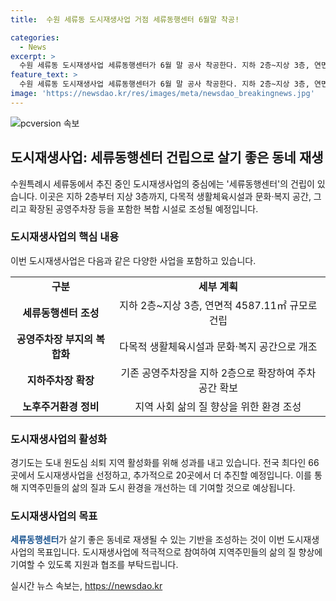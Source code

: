 ```yaml
---
title:  수원 세류동 도시재생사업 거점 세류동행센터 6월말 착공!

categories:
  - News
excerpt: >
  수원 세류동 도시재생사업 세류동행센터가 6월 말 공사 착공한다. 지하 2층~지상 3층, 연면적 4587.11㎡ 규모로, 약 170억원 사업비 투입. 주차장 부지를 활용하여 생활체육시설, 돌봄시설, 문화·복지 공간 조성. 지하 2층에 기존 공영주차장 확장하여 주차 문제 해결과 정주 환경 개선 목표. 경기도 도시재생과장은 지역주민의 적극적인 참여와 관심을 당부. 경기도는 도시재생사업을 통해 지역 활성화를 추진하고 있음. (출처: 이데일리)
feature_text: >
  수원 세류동 도시재생사업 세류동행센터가 6월 말 공사 착공한다. 지하 2층~지상 3층, 연면적 4587.11㎡ 규모로, 약 170억원 사업비 투입. 주차장 부지를 활용하여 생활체육시설, 돌봄시설, 문화·복지 공간 조성. 지하 2층에 기존 공영주차장 확장하여 주차 문제 해결과 정주 환경 개선 목표. 경기도 도시재생과장은 지역주민의 적극적인 참여와 관심을 당부. 경기도는 도시재생사업을 통해 지역 활성화를 추진하고 있음. (출처: 이데일리)
image: 'https://newsdao.kr/res/images/meta/newsdao_breakingnews.jpg'
---
```


<p><img src="https://newsdao.kr/res/images/meta/newsdao_breakingnews.jpg" alt="pcversion 속보" /></p>

<h2 data-ke-size="size26">도시재생사업: 세류동행센터 건립으로 살기 좋은 동네 재생</h2>

<p data-ke-size="size16">수원특례시 세류동에서 추진 중인 도시재생사업의 중심에는 '세류동행센터'의 건립이 있습니다. 이곳은 지하 2층부터 지상 3층까지, 다목적 생활체육시설과 문화·복지 공간, 그리고 확장된 공영주차장 등을 포함한 복합 시설로 조성될 예정입니다.</p>

<h3 data-ke-size="size24">도시재생사업의 핵심 내용</h3>

<p data-ke-size="size16">이번 도시재생사업은 다음과 같은 다양한 사업을 포함하고 있습니다.</p>

<table>
  <tr>
    <td style="text-align: center; height: 17px;"><b>구분</b></td>
    <td style="text-align: center; height: 17px;"><b>세부 계획</b></td>
  </tr>
  <tr>
    <td style="text-align: center; height: 17px;"><b>세류동행센터 조성</b></td>
    <td style="text-align: center; height: 17px;">지하 2층~지상 3층, 연면적 4587.11㎡ 규모로 건립</td>
  </tr>
  <tr>
    <td style="text-align: center; height: 17px;"><b>공영주차장 부지의 복합화</b></td>
    <td style="text-align: center; height: 17px;">다목적 생활체육시설과 문화·복지 공간으로 개조</td>
  </tr>
  <tr>
    <td style="text-align: center; height: 17px;"><b>지하주차장 확장</b></td>
    <td style="text-align: center; height: 17px;">기존 공영주차장을 지하 2층으로 확장하여 주차 공간 확보</td>
  </tr>
  <tr>
    <td style="text-align: center; height: 17px;"><b>노후주거환경 정비</b></td>
    <td style="text-align: center; height: 17px;">지역 사회 삶의 질 향상을 위한 환경 조성</td>
  </tr>
</table>

<h3 data-ke-size="size24">도시재생사업의 활성화</h3>

<p data-ke-size="size16">경기도는 도내 원도심 쇠퇴 지역 활성화를 위해 성과를 내고 있습니다. 전국 최다인 66곳에서 도시재생사업을 선정하고, 추가적으로 20곳에서 더 추진할 예정입니다. 이를 통해 지역주민들의 삶의 질과 도시 환경을 개선하는 데 기여할 것으로 예상됩니다.</p>

<h3 data-ke-size="size24">도시재생사업의 목표</h3>

<p data-ke-size="size16"><b><span style="color: #1a5490;">세류동행센터</span></b>가 살기 좋은 동네로 재생될 수 있는 기반을 조성하는 것이 이번 도시재생사업의 목표입니다. 도시재생사업에 적극적으로 참여하여 지역주민들의 삶의 질 향상에 기여할 수 있도록 지원과 협조를 부탁드립니다.</p>
실시간 뉴스 속보는, <a href="https://newsdao.kr" rel="dofollow">https://newsdao.kr</a>


